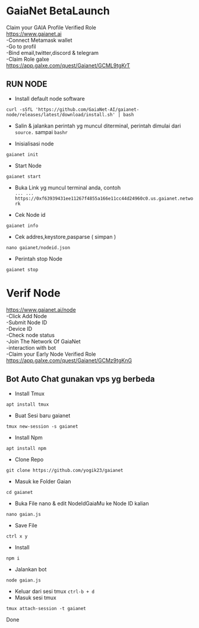 # GaiaNet BetaLaunch
Claim your GAIA Profile Verified Role \
https://www.gaianet.ai \
-Connect Metamask wallet \
-Go to profil \
-Bind email,twitter,discord & telegram \
-Claim Role galxe \
https://app.galxe.com/quest/Gaianet/GCML9tgKrT



## RUN NODE



* Install default node software
```
curl -sSfL 'https://github.com/GaiaNet-AI/gaianet-node/releases/latest/download/install.sh' | bash
```
* Salin & jalankan perintah yg muncul diterminal, perintah dimulai dari ```source.``` sampai ```bashr```

* Inisialisasi node
```
gaianet init
```
* Start Node
```
gaianet start
```
* Buka Link yg muncul terminal anda, contoh \
```... ... https://0xf63939431ee11267f4855a166e11cc44d24960c0.us.gaianet.network``` 

* Cek Node id
```
gaianet info
```
* Cek addres,keystore,pasparse ( simpan )
```
nano gaianet/nodeid.json
```
* Perintah stop Node
```
gaianet stop
```



# Verif Node
https://www.gaianet.ai/node \
-Click Add Node \
-Submit Node ID \
-Device ID \
-Check node status \
-Join The Network Of GaiaNet \
-interaction with bot \
-Claim your Early Node Verified Role \
https://app.galxe.com/quest/Gaianet/GCMz9tgKnG 



## Bot Auto Chat gunakan vps yg berbeda

* Install Tmux 
```
apt install tmux
```
* Buat Sesi baru gaianet
```
tmux new-session -s gaianet
```
* Install Npm
```
apt install npm
```
* Clone Repo
```
git clone https://github.com/yogik23/gaianet
```
* Masuk ke Folder Gaian
```
cd gaianet
```
* Buka File nano & edit NodeIdGaiaMu ke Node ID kalian
```
nano gaian.js
```
* Save File
```
ctrl x y
```
* Install
```
npm i
```
* Jalankan bot
```
node gaian.js
```

* Keluar dari sesi tmux ```ctrl-b + d``` 
* Masuk sesi tmux
```
tmux attach-session -t gaianet
```
Done

